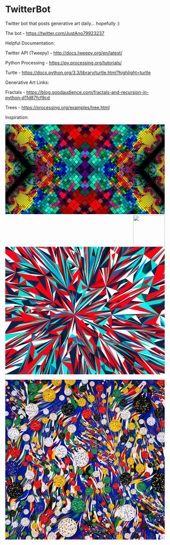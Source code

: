 # TwitterBot
Twitter bot that posts generative art daily... hopefully :)

The bot - https://twitter.com/JustAno79923237



Helpful Documentation:

Twitter API (Tweepy) - http://docs.tweepy.org/en/latest/

Python Processing - https://py.processing.org/tutorials/

Turtle - https://docs.python.org/3.3/library/turtle.html?highlight=turtle



Generative Art Links:

Fractals - https://blog.goodaudience.com/fractals-and-recursion-in-python-d11d87fcf9cd

Trees - https://processing.org/examples/tree.html


Inspiration:

![](Inspiration/1_zMSR6lwGpWySHyxC5kagFA.jpg)
<img align="right" width="100" height="100" src="1_zMSR6lwGpWySHyxC5kagFA.jpg">

![](Inspiration/Absolut-Cracking-02AB016-12k-04-Final-3000x3000-e1538337528413-695x554.png)

![](Inspiration/mantel_blue_173646.png)
